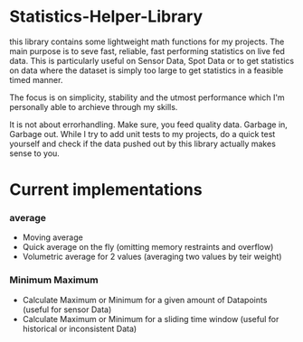 # Statistics-Helper-Library
this library contains some lightweight math functions for my projects.
The main purpose is to seve fast, reliable, fast performing statistics on live fed data.
This is particularly useful on Sensor Data, Spot Data or to get statistics on data where the dataset is simply too large to get statistics in a feasible timed manner.

The focus is on simplicity, stability and the utmost performance which I'm personally able to archieve through my skills.

It is not about errorhandling. Make sure, you feed quality data. Garbage in, Garbage out.
While I try to add unit tests to my projects, do a quick test yourself and check if the data pushed out by this library actually makes sense to you.

# Current implementations
### average
- Moving average
- Quick average on the fly (omitting memory restraints and overflow)
- Volumetric average for 2 values (averaging two values by teir weight)

### Minimum Maximum
- Calculate Maximum or Minimum for a given amount of Datapoints (useful for sensor Data)
- Calculate Maximum or Minimum for a sliding time window (useful for historical or inconsistent Data)
